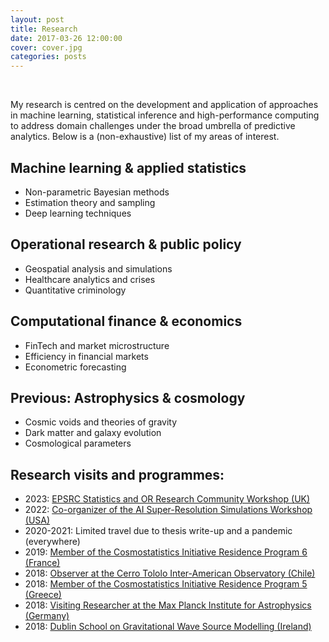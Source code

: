 ```yaml
---
layout: post
title: Research
date: 2017-03-26 12:00:00
cover: cover.jpg
categories: posts
---
```



<br>

My research is centred on the development and application of approaches in machine learning, statistical inference and high-performance computing to address domain challenges under the broad umbrella of predictive analytics. Below is a (non-exhaustive) list of my areas of interest.

<!--Current projects include, among others, market microstructure and information efficiency in emerging markets, geospatial analysis and simulation-based approaches to crime prevention, and impacts from healthcare crises and technology infrastructure disruptions.-->

## Machine learning & applied statistics

* Non-parametric Bayesian methods
* Estimation theory and sampling
* Deep learning techniques

## Operational research & public policy

* Geospatial analysis and simulations
* Healthcare analytics and crises
* Quantitative criminology

## Computational finance & economics

* FinTech and market microstructure
* Efficiency in financial markets 
* Econometric forecasting

## Previous: Astrophysics & cosmology
* Cosmic voids and theories of gravity
* Dark matter and galaxy evolution
* Cosmological parameters

## Research visits and programmes:


* 2023: [EPSRC Statistics and OR Research Community Workshop (UK)](https://www.ukri.org/events/statistics-and-operational-research-community-workshop-17-jan)
* 2022: [Co-organizer of the AI Super-Resolution Simulations Workshop (USA)](https://events.mcs.cmu.edu/aisrs22)
* 2020-2021: Limited travel due to thesis write-up and a pandemic (everywhere)
* 2019: [Member of the Cosmostatistics Initiative Residence Program 6 (France)](https://cosmostatistics-initiative.org/residence-programs/crp6)
* 2018: [Observer at the Cerro Tololo Inter-American Observatory (Chile)](https://noirlab.edu/science/programs/ctio)
* 2018: [Member of the Cosmostatistics Initiative Residence Program 5 (Greece)](https://cosmostatistics-initiative.org/residence-programs/coin-residence-program-5-chania-greece)
* 2018: [Visiting Researcher at the Max Planck Institute for Astrophysics (Germany)](https://www.mpa-garching.mpg.de)
* 2018: [Dublin School on Gravitational Wave Source Modelling (Ireland)](https://maths.ucd.ie/dsgwsm)

<!--
My research interests are mostly centered on the intersection of statistics and machine learning with novel application areas. Current projects deal with parallelized Bayesian nonparametrics and multi-messenger constraints, statistical denoising and spatial analysis, generative models and deep learning for anomaly detection, and hybrid analytic and machine learning frameworks for simulations.

## Statistics & machine learning:

* Non-parametric Bayesian methods
* Estimation theory and sampling
* Deep learning techniques

## Management science & finance:

* Geospatial analysis and optimization
* FinTech and econometric methods
* Computational criminology

## Cosmology & astrostatistics:

* Dark energy and large-scale structure
* Cosmological parameter estimation
* Galaxy formation and evolution

## Research visits and programs:

* 2022: [Co-organizer of the AI Super-Resolution Simulations Workshop (USA)](https://events.mcs.cmu.edu/aisrs22/)
* 2020-2021: Limited travel due to thesis write-up and a pandemic (everywhere)
* 2019: [Member of the Cosmostatistics Initiative Residence Program 6 (France)](https://cosmostatistics-initiative.org/residence-programs/crp6/)
* 2018: [Observer at the Cerro Tololo Inter-American Observatory (Chile)](http://www.ctio.noao.edu/noao)
* 2018: [Member of the Cosmostatistics Initiative Residence Program 5 (Greece)](https://cosmostatistics-initiative.org/residence-programs/coin-residence-program-5-chania-greece/)
* 2018: [Visiting Researcher at the Max Planck Institute for Astrophysics (Germany)](https://www.mpa-garching.mpg.de)
* 2018: [Participant of the Dublin School on GW Source Modelling (Ireland)](https://maths.ucd.ie/dsgwsm)
-->

<br>
